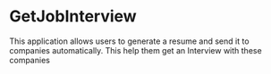 # GetJobInterview
 This application allows users to generate a resume and send it to companies automatically. This help them get an Interview with these companies
